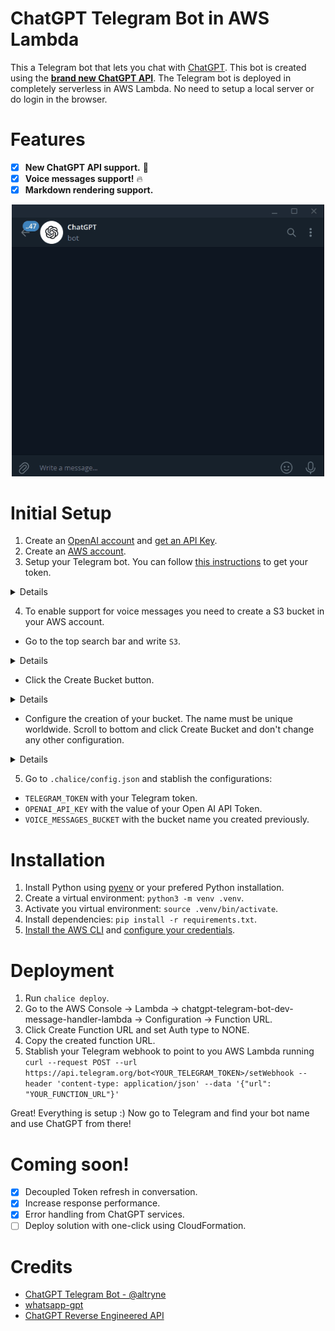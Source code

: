 # ChatGPT Telegram Bot in AWS Lambda

This a Telegram bot that lets you chat with [ChatGPT](https://openai.com/blog/chatgpt/). This bot is created using the [__brand new ChatGPT API__](https://openai.com/blog/introducing-chatgpt-and-whisper-apis). The Telegram bot is deployed in completely serverless in AWS Lambda. No need to setup a local server or do login in the browser.

# Features

- [X] __New ChatGPT API support.__ :brain:
- [X] __Voice messages support!__ :fire:
- [X] __Markdown rendering support.__

<p align="center">
    <img src="./img/chatgpt_animation_fast.gif" width="500"/>
</p>

# Initial Setup

1. Create an [OpenAI account](https://openai.com/api/) and [get an API Key](https://platform.openai.com/account/api-keys).
2. Create an [AWS account](https://aws.amazon.com/es/).
3. Setup your Telegram bot. You can follow [this instructions](https://core.telegram.org/bots/tutorial#obtain-your-bot-token) to get your token.

<details>
[<img src="./img/session_token.png" width="500"/>](/img/session_token.png)
</details>

4. To enable support for voice messages you need to create a S3 bucket in your AWS account.
- Go to the top search bar and write `S3`.

<details>
[<img src="./img/s3_browser.png" width="500"/>](/img/s3_browser.png)
</details>

- Click the Create Bucket button.

<details>
[<img src="./img/create_bucket_button.png" width="500"/>](/img/create_bucket_button.png)
</details>

- Configure the creation of your bucket. The name must be unique worldwide. Scroll to bottom and click Create Bucket and don't change any other configuration.

<details>
[<img src="./img/create_bucket_config.png" width="500"/>](/img/create_bucket_config.png)
</details>

5. Go to `.chalice/config.json` and stablish the configurations:
- `TELEGRAM_TOKEN` with your Telegram token. 
- `OPENAI_API_KEY` with the value of your Open AI API Token.
- `VOICE_MESSAGES_BUCKET` with the bucket name you created previously.

# Installation

1. Install Python using [pyenv](https://github.com/pyenv/pyenv-installer) or your prefered Python installation.
2. Create a virtual environment: `python3 -m venv .venv`.
3. Activate you virtual environment: `source .venv/bin/activate`.
3. Install dependencies: `pip install -r requirements.txt`.
4. [Install the AWS CLI](https://docs.aws.amazon.com/cli/latest/userguide/getting-started-install.html) and [configure your credentials](https://docs.aws.amazon.com/cli/latest/userguide/getting-started-quickstart.html).

# Deployment

1. Run `chalice deploy`.
2. Go to the AWS Console -> Lambda -> chatgpt-telegram-bot-dev-message-handler-lambda -> Configuration -> Function URL.
3. Click Create Function URL and set Auth type to NONE.
4. Copy the created function URL.
5. Stablish your Telegram webhook to point to you AWS Lambda running `curl --request POST --url https://api.telegram.org/bot<YOUR_TELEGRAM_TOKEN>/setWebhook --header 'content-type: application/json' --data '{"url": "YOUR_FUNCTION_URL"}'`

Great! Everything is setup :) Now go to Telegram and find your bot name and use ChatGPT from there!

# Coming soon!

- [X] Decoupled Token refresh in conversation.
- [X] Increase response performance.
- [X] Error handling from ChatGPT services.
- [ ] Deploy solution with one-click using CloudFormation.

# Credits

-  [ChatGPT Telegram Bot - @altryne
](https://github.com/altryne/chatGPT-telegram-bot)
- [whatsapp-gpt](https://github.com/danielgross/whatsapp-gpt)
- [ChatGPT Reverse Engineered API](https://github.com/acheong08/ChatGPT)

